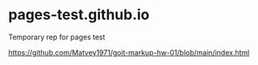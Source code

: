 # pages-test.github.io
Temporary rep for pages test

https://github.com/Matvey1971/goit-markup-hw-01/blob/main/index.html
